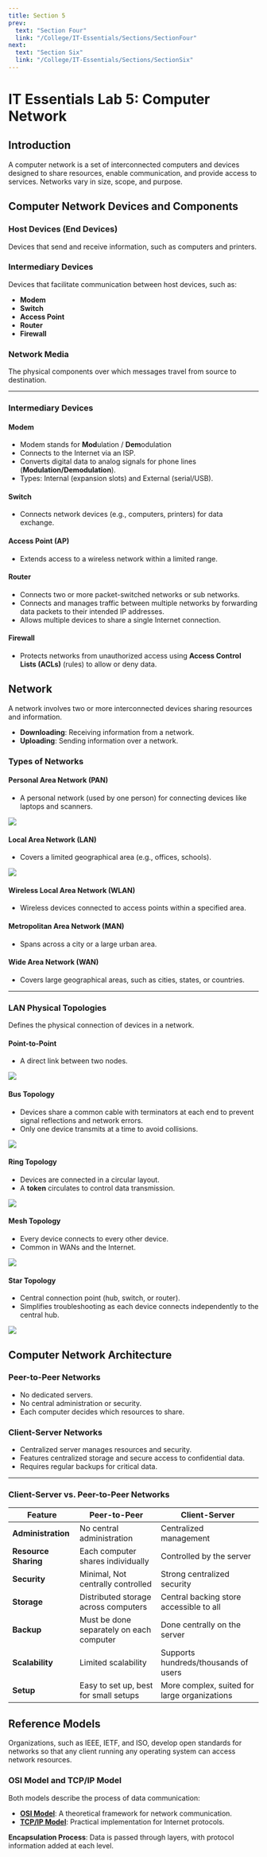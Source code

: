 ```yaml
---
title: Section 5
prev:
  text: "Section Four"
  link: "/College/IT-Essentials/Sections/SectionFour"
next:
  text: "Section Six"
  link: "/College/IT-Essentials/Sections/SectionSix"
---
```


# IT Essentials Lab 5: Computer Network

## Introduction

A computer network is a set of interconnected computers and devices designed to share resources, enable communication, and provide access to services. Networks vary in size, scope, and purpose.

## Computer Network Devices and Components

### Host Devices (End Devices)

Devices that send and receive information, such as computers and printers.

### Intermediary Devices

Devices that facilitate communication between host devices, such as:

- **Modem**
- **Switch**
- **Access Point**
- **Router**
- **Firewall**

### Network Media

The physical components over which messages travel from source to destination.

---

### Intermediary Devices

#### Modem

- Modem stands for **Mod**ulation / **Dem**odulation
- Connects to the Internet via an ISP.
- Converts digital data to analog signals for phone lines (**Modulation/Demodulation**).
- Types: Internal (expansion slots) and External (serial/USB).

#### Switch

- Connects network devices (e.g., computers, printers) for data exchange.

#### Access Point (AP)

- Extends access to a wireless network within a limited range.

#### Router

- Connects two or more packet-switched networks or sub networks.
- Connects and manages traffic between multiple networks by forwarding data packets to their intended IP addresses.
- Allows multiple devices to share a single Internet connection.

#### Firewall

- Protects networks from unauthorized access using **Access Control Lists (ACLs)** (rules) to allow or deny data.

## Network

A network involves two or more interconnected devices sharing resources and information.

- **Downloading**: Receiving information from a network.
- **Uploading**: Sending information over a network.

### Types of Networks

#### Personal Area Network (PAN)

- A personal network (used by one person) for connecting devices like laptops and scanners.

![](../imgs/figure%209.png)

#### Local Area Network (LAN)

- Covers a limited geographical area (e.g., offices, schools).

![](../imgs/figure%2010.png)

#### Wireless Local Area Network (WLAN)

- Wireless devices connected to access points within a specified area.

#### Metropolitan Area Network (MAN)

- Spans across a city or a large urban area.

#### Wide Area Network (WAN)

- Covers large geographical areas, such as cities, states, or countries.

---

### LAN Physical Topologies

Defines the physical connection of devices in a network.

#### Point-to-Point

- A direct link between two nodes.

![](../imgs/figure%2011.png)

#### Bus Topology

- Devices share a common cable with terminators at each end to prevent signal reflections and network errors.
- Only one device transmits at a time to avoid collisions.

![](../imgs/figure%2012.png)

#### Ring Topology

- Devices are connected in a circular layout.
- A **token** circulates to control data transmission.

![](../imgs/figure%2013.png)

#### Mesh Topology

- Every device connects to every other device.
- Common in WANs and the Internet.

![](../imgs/figure%2014.png)

#### Star Topology

- Central connection point (hub, switch, or router).
- Simplifies troubleshooting as each device connects independently to the central hub.

![](../imgs/figure%2015.png)

## Computer Network Architecture

### Peer-to-Peer Networks

- No dedicated servers.
- No central administration or security.
- Each computer decides which resources to share.

### Client-Server Networks

- Centralized server manages resources and security.
- Features centralized storage and secure access to confidential data.
- Requires regular backups for critical data.

---

### Client-Server vs. Peer-to-Peer Networks

| Feature              | Peer-to-Peer                             | Client-Server                                |
| -------------------- | ---------------------------------------- | -------------------------------------------- |
| **Administration**   | No central administration                | Centralized management                       |
| **Resource Sharing** | Each computer shares individually        | Controlled by the server                     |
| **Security**         | Minimal, Not centrally controlled        | Strong centralized security                  |
| **Storage**          | Distributed storage across computers     | Central backing store accessible to all      |
| **Backup**           | Must be done separately on each computer | Done centrally on the server                 |
| **Scalability**      | Limited scalability                      | Supports hundreds/thousands of users         |
| **Setup**            | Easy to set up, best for small setups    | More complex, suited for large organizations |

## Reference Models

Organizations, such as IEEE, IETF, and ISO, develop open standards for networks so that any client running any operating system can access network resources.

### OSI Model and TCP/IP Model

Both models describe the process of data communication:

- **[OSI Model](../Lectures/LectureSix.md#osi-model)**: A theoretical framework for network communication.
- **[TCP/IP Model](../Lectures/LectureSix.md#tcp-ip-model)**: Practical implementation for Internet protocols.

**Encapsulation Process**: Data is passed through layers, with protocol information added at each level.
